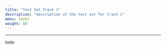 ```yaml
---
title: "Test Set Track 1"
description: "description of the test set for track 1"
menu: task1
weight: 80
---
```


---

todo